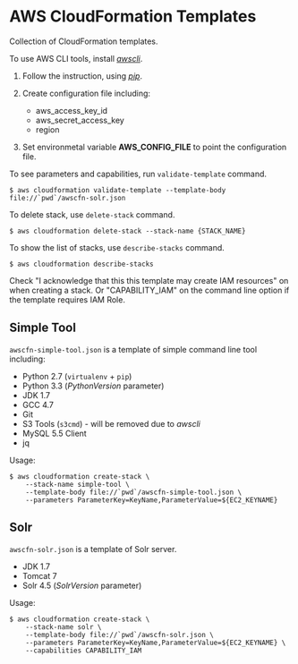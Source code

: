 AWS CloudFormation Templates
=============================

Collection of CloudFormation templates.

To use AWS CLI tools, install [*awscli*](http://aws.amazon.com/jp/cli/).

1. Follow the instruction, using [*pip*](https://pypi.python.org/pypi/awscli).

2. Create configuration file including:
    * aws_access_key_id
    * aws_secret_access_key
    * region

3. Set environmetal variable **AWS_CONFIG_FILE** to point the configuration file.

To see parameters and capabilities, run ``validate-template`` command.

    $ aws cloudformation validate-template --template-body file://`pwd`/awscfn-solr.json

To delete stack, use ``delete-stack`` command.

    $ aws cloudformation delete-stack --stack-name {STACK_NAME}

To show the list of stacks, use ``describe-stacks`` command.

    $ aws cloudformation describe-stacks

Check "I acknowledge that this this template may create IAM resources" on when creating a stack.
Or "CAPABILITY_IAM" on the command line option if the template requires IAM Role.

Simple Tool
------------

``awscfn-simple-tool.json`` is a template of simple command line tool including:

* Python 2.7 (``virtualenv`` + ``pip``)
* Python 3.3 (*PythonVersion* parameter)
* JDK 1.7
* GCC 4.7
* Git
* S3 Tools (``s3cmd``) - will be removed due to *awscli*
* MySQL 5.5 Client
* jq

Usage:

    $ aws cloudformation create-stack \
        --stack-name simple-tool \
        --template-body file://`pwd`/awscfn-simple-tool.json \
        --parameters ParameterKey=KeyName,ParameterValue=${EC2_KEYNAME}

Solr
-----

``awscfn-solr.json`` is a template of Solr server.

* JDK 1.7
* Tomcat 7
* Solr 4.5 (*SolrVersion* parameter)

Usage:

    $ aws cloudformation create-stack \
        --stack-name solr \
        --template-body file://`pwd`/awscfn-solr.json \
        --parameters ParameterKey=KeyName,ParameterValue=${EC2_KEYNAME} \
        --capabilities CAPABILITY_IAM
